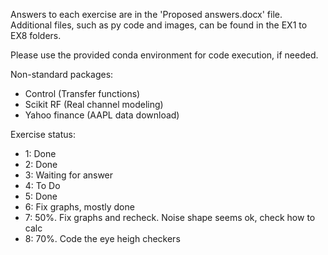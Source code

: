 Answers to each exercise are in the 'Proposed answers.docx' file.
Additional files, such as py code and images, can be found in the EX1 to EX8 folders.

Please use the provided conda environment for code execution, if needed.

Non-standard packages:
- Control (Transfer functions)
- Scikit RF (Real channel modeling)
- Yahoo finance (AAPL data download)

Exercise status:
 - 1: Done
 - 2: Done
 - 3: Waiting for answer
 - 4: To Do
 - 5: Done
 - 6: Fix graphs, mostly done
 - 7: 50%. Fix graphs and recheck. Noise shape seems ok, check how to calc
 - 8: 70%. Code the eye heigh checkers
 